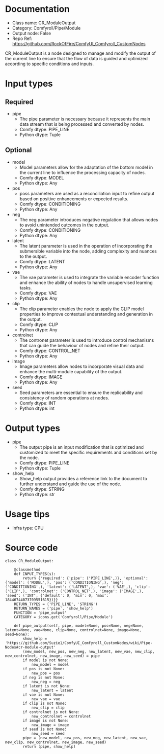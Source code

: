 # Documentation
- Class name: CR_ModuleOutput
- Category: Comfyroll/Pipe/Module
- Output node: False
- Repo Ref: https://github.com/RockOfFire/ComfyUI_Comfyroll_CustomNodes

CR_ModuleOutput is a node designed to manage and modify the output of the current line to ensure that the flow of data is guided and optimized according to specific conditions and inputs.

# Input types
## Required
- pipe
    - The pipe parameter is necessary because it represents the main data stream that is being processed and converted by nodes.
    - Comfy dtype: PIPE_LINE
    - Python dtype: Tuple
## Optional
- model
    - Model parameters allow for the adaptation of the bottom model in the current line to influence the processing capacity of nodes.
    - Comfy dtype: MODEL
    - Python dtype: Any
- pos
    - poss parameters are used as a reconciliation input to refine output based on positive enhancements or expected results.
    - Comfy dtype: CONDITIONING
    - Python dtype: Any
- neg
    - The neg parameter introduces negative regulation that allows nodes to avoid unintended outcomes in the output.
    - Comfy dtype: CONDITIONING
    - Python dtype: Any
- latent
    - The latent parameter is used in the operation of incorporating the submersible variable into the node, adding complexity and nuances to the output.
    - Comfy dtype: LATENT
    - Python dtype: Any
- vae
    - The vae parameter is used to integrate the variable encoder function and enhance the ability of nodes to handle unsupervised learning tasks.
    - Comfy dtype: VAE
    - Python dtype: Any
- clip
    - The clip parameter enables the node to apply the CLIP model properties to improve contextual understanding and generation in the output.
    - Comfy dtype: CLIP
    - Python dtype: Any
- controlnet
    - The contronet parameter is used to introduce control mechanisms that can guide the behaviour of nodes and refine their output.
    - Comfy dtype: CONTROL_NET
    - Python dtype: Any
- image
    - Image parameters allow nodes to incorporate visual data and enhance the multi-module capability of the output.
    - Comfy dtype: IMAGE
    - Python dtype: Any
- seed
    - Seed parameters are essential to ensure the replicability and consistency of random operations at nodes.
    - Comfy dtype: INT
    - Python dtype: int

# Output types
- pipe
    - The output pipe is an input modification that is optimized and customized to meet the specific requirements and conditions set by the node.
    - Comfy dtype: PIPE_LINE
    - Python dtype: Tuple
- show_help
    - Show_help output provides a reference link to the document to further understand and guide the use of the node.
    - Comfy dtype: STRING
    - Python dtype: str

# Usage tips
- Infra type: CPU

# Source code
```
class CR_ModuleOutput:

    @classmethod
    def INPUT_TYPES(s):
        return {'required': {'pipe': ('PIPE_LINE',)}, 'optional': {'model': ('MODEL',), 'pos': ('CONDITIONING',), 'neg': ('CONDITIONING',), 'latent': ('LATENT',), 'vae': ('VAE',), 'clip': ('CLIP',), 'controlnet': ('CONTROL_NET',), 'image': ('IMAGE',), 'seed': ('INT', {'default': 0, 'min': 0, 'max': 18446744073709551615})}}
    RETURN_TYPES = ('PIPE_LINE', 'STRING')
    RETURN_NAMES = ('pipe', 'show_help')
    FUNCTION = 'pipe_output'
    CATEGORY = icons.get('Comfyroll/Pipe/Module')

    def pipe_output(self, pipe, model=None, pos=None, neg=None, latent=None, vae=None, clip=None, controlnet=None, image=None, seed=None):
        show_help = 'https://github.com/Suzie1/ComfyUI_Comfyroll_CustomNodes/wiki/Pipe-Nodes#cr-module-output'
        (new_model, new_pos, new_neg, new_latent, new_vae, new_clip, new_controlnet, new_image, new_seed) = pipe
        if model is not None:
            new_model = model
        if pos is not None:
            new_pos = pos
        if neg is not None:
            new_neg = neg
        if latent is not None:
            new_latent = latent
        if vae is not None:
            new_vae = vae
        if clip is not None:
            new_clip = clip
        if controlnet is not None:
            new_controlnet = controlnet
        if image is not None:
            new_image = image
        if seed is not None:
            new_seed = seed
        pipe = (new_model, new_pos, new_neg, new_latent, new_vae, new_clip, new_controlnet, new_image, new_seed)
        return (pipe, show_help)
```